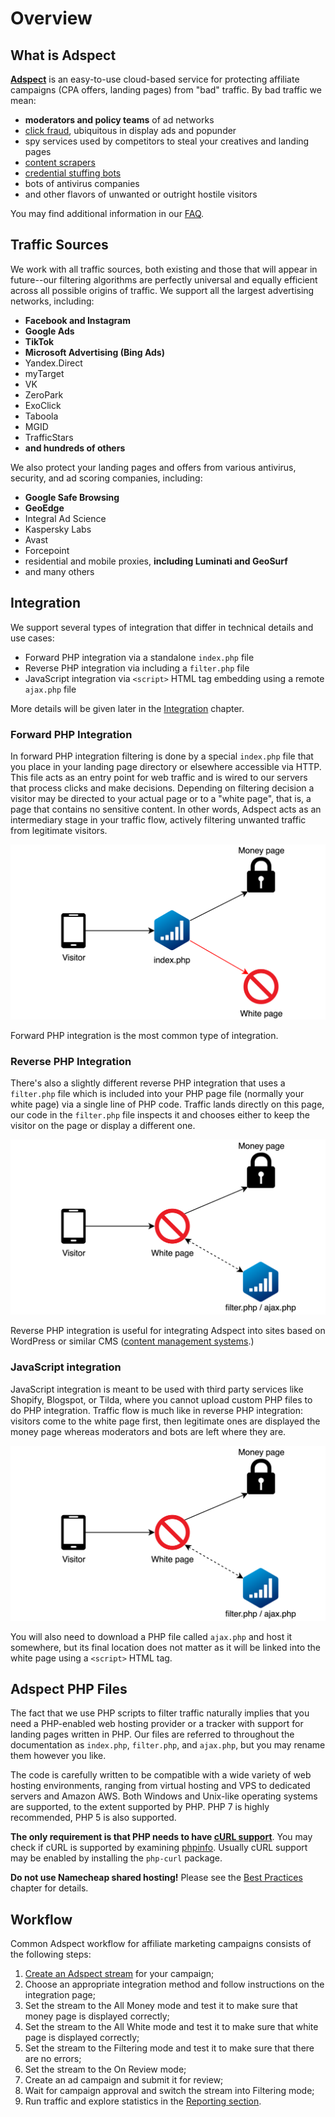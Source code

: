 # Overview

## What is Adspect

[**Adspect**](https://www.adspect.ai/) is an easy-to-use cloud-based service for protecting affiliate campaigns
(CPA offers, landing pages) from "bad" traffic. By bad traffic we mean:

* **moderators and policy teams** of ad networks
* [click fraud](https://en.wikipedia.org/wiki/Click_fraud), ubiquitous in display ads and popunder
* spy services used by competitors to steal your creatives and landing pages
* [content scrapers](https://en.wikipedia.org/wiki/Web_scraping)
* [credential stuffing bots](https://en.wikipedia.org/wiki/Credential_stuffing)
* bots of antivirus companies
* and other flavors of unwanted or outright hostile visitors

You may find additional information in our [FAQ](https://www.adspect.ai/faq).

## Traffic Sources

We work with all traffic sources, both existing and those that will appear in future--our filtering algorithms
are perfectly universal and equally efficient across all possible origins of traffic. We support all the largest
advertising networks, including:

* **Facebook and Instagram**
* **Google Ads**
* **TikTok**
* **Microsoft Advertising (Bing Ads)**
* Yandex.Direct
* myTarget
* VK
* ZeroPark
* ExoClick
* Taboola
* MGID
* TrafficStars
* **and hundreds of others**

We also protect your landing pages and offers from various antivirus, security, and ad scoring companies, including:

* **Google Safe Browsing**
* **GeoEdge**
* Integral Ad Science
* Kaspersky Labs
* Avast
* Forcepoint
* residential and mobile proxies, **including Luminati and GeoSurf**
* and many others

## Integration

We support several types of integration that differ in technical details and use cases:

* Forward PHP integration via a standalone `index.php` file
* Reverse PHP integration via including a `filter.php` file
* JavaScript integration via `<script>` HTML tag embedding using a remote `ajax.php` file

More details will be given later in the [Integration](integration.md) chapter.

### Forward PHP Integration

In forward PHP integration filtering is done by a special `index.php` file that you place in your landing page directory
or elsewhere accessible via HTTP. This file acts as an entry point for web traffic and is wired to our servers that
process clicks and make decisions. Depending on filtering decision a visitor may be directed to your actual page or to
a "white page", that is, a page that contains no sensitive content. In other words, Adspect acts as an intermediary stage
in your traffic flow, actively filtering unwanted traffic from legitimate visitors.

![Traffic flow chart](_static/int-php-en.png "Forward PHP integration")

Forward PHP integration is the most common type of integration.

### Reverse PHP Integration

There's also a slightly different reverse PHP integration that uses a `filter.php` file which is included into your
PHP page file (normally your white page) via a single line of PHP code. Traffic lands directly on this page, our code
in the `filter.php` file inspects it and chooses either to keep the visitor on the page or display a different one.

![Traffic flow chart](_static/int-js-en.png "Reverse PHP integration")

Reverse PHP integration is useful for integrating Adspect into sites based on WordPress or similar CMS
([content management systems](https://en.wikipedia.org/wiki/Content_management_system).)

### JavaScript integration

JavaScript integration is meant to be used with third party services like Shopify, Blogspot, or Tilda, where you cannot
upload custom PHP files to do PHP integration. Traffic flow is much like in reverse PHP integration: visitors come to
the white page first, then legitimate ones are displayed the money page whereas moderators and bots are left where they are.

![Traffic flow chart](_static/int-js-en.png "JavaScript integration")

You will also need to download a PHP file called `ajax.php` and host it somewhere, but its final location does not
matter as it will be linked into the white page using a `<script>` HTML tag.

## Adspect PHP Files

The fact that we use PHP scripts to filter traffic naturally implies that you need a PHP-enabled web hosting provider or
a tracker with support for landing pages written in PHP. Our files are referred to throughout the documentation as
`index.php`, `filter.php`, and `ajax.php`, but you may rename them however you like.

The code is carefully written to be compatible with a wide variety of web hosting environments, ranging from
virtual hosting and VPS to dedicated servers and Amazon AWS. Both Windows and Unix-like operating systems are
supported, to the extent supported by PHP. PHP 7 is highly recommended, PHP 5 is also supported.

**The only requirement is that PHP needs to have [cURL support](https://www.php.net/manual/en/book.curl.php)**.
You may check if cURL is supported by examining [phpinfo](https://www.php.net/manual/en/function.phpinfo.php).
Usually cURL support may be enabled by installing the `php-curl` package.

**Do not use Namecheap shared hosting!** Please see the [Best Practices](recommendations.md) chapter for details.

## Workflow

Common Adspect workflow for affiliate marketing campaigns consists of the following steps:

1. [Create an Adspect stream](streams.md) for your campaign;
2. Choose an appropriate integration method and follow instructions on the integration page;
3. Set the stream to the All Money mode and test it to make sure that money page is displayed correctly;
4. Set the stream to the All White mode and test it to make sure that white page is displayed correctly;
5. Set the stream to the Filtering mode and test it to make sure that there are no errors;
6. Set the stream to the On Review mode;
7. Create an ad campaign and submit it for review;
8. Wait for campaign approval and switch the stream into Filtering mode;
9. Run traffic and explore statistics in the [Reporting section](reporting.md).
